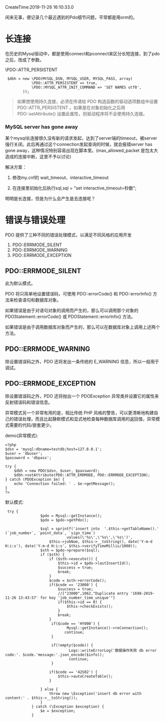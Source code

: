 CreateTime:2019-11-26 16:10:33.0

闲来无事，便记录几个最近遇到的Pdo细节问题，平常都是用orm的。

# 长连接

在历史的Mysql驱动中，都是使用connect和pconnect来区分长短连接，到了pdo之后，改成了参数。

\PDO::ATTR_PERSISTENT
```
 $dbh = new \PDO(MYSQL_DSN, MYSQL_USER, MYSQL_PASS, array(
            \PDO::ATTR_PERSISTENT => true,
            \PDO::MYSQL_ATTR_INIT_COMMAND => 'SET NAMES utf8',
        ));
```

> 如果想使用持久连接，必须在传递给 PDO 构造函数的驱动选项数组中设置 PDO::ATTR_PERSISTENT 。如果是在对象初始化之后用 PDO::setAttribute() 设置此属性，则驱动程序将不会使用持久连接。

### MySQL server has gone away

某个mysql长连接很久没有新的请求发起，达到了server端的timeout，被server强行关闭。此后再通过这个connection发起查询的时候，就会报错server has gone away，这种情况特别容易出现在脚本里。(max_allowed_packet 是包太大造成的连接中断，这里不予以讨论)

解决方案：

1. 修改my.cnf的 wait_timeout、interactive_timeout 

2. 在连接里初始化后执行sql,sql = "set interactive_timeout=秒数";


明明是长连接，但是为什么会产生是去连接呢？

# 错误与错误处理

PDO 提供了三种不同的错误处理模式，以满足不同风格的应用开发

1. PDO::ERRMODE_SILENT
2. PDO::ERRMODE_WARNING
3. PDO::ERRMODE_EXCEPTION

## PDO::ERRMODE_SILENT

此为默认模式。

PDO 将只简单地设置错误码，可使用 PDO::errorCode() 和 PDO::errorInfo() 方法来检查语句和数据库对象。

如果错误是由于对语句对象的调用而产生的，那么可以调用那个对象的 PDOStatement::errorCode() 或 PDOStatement::errorInfo() 方法。

如果错误是由于调用数据库对象而产生的，那么可以在数据库对象上调用上述两个方法。

##  PDO::ERRMODE_WARNING

除设置错误码之外，PDO 还将发出一条传统的 E_WARNING 信息，所以一般用于调试。

## PDO::ERRMODE_EXCEPTION

除设置错误码之外，PDO 还将抛出一个 PDOException 异常类并设置它的属性来反射错误码和错误信息。

异常模式另一个非常有用的是，相比传统 PHP 风格的警告，可以更清晰地构建自己的错误处理，而且比起静默模式和显式地检查每种数据库调用的返回值，异常模式需要的代码/嵌套更少。

demo(异常模式):
```
<?php
$dsn = 'mysql:dbname=testdb;host=127.0.0.1';
$user = 'dbuser';
$password = 'dbpass';

try {
    $dbh = new PDO($dsn, $user, $password);
    $dbh->setAttribute(PDO::ATTR_ERRMODE, PDO::ERRMODE_EXCEPTION);
} catch (PDOException $e) {
    echo 'Connection failed: ' . $e->getMessage();
}
?>
```

默认模式:
```
 try {
                $pdo = Mysql::getInstance();
                $pdo = $pdo->getPdo();

                $sql = sprintf('insert into  '.$this->getTableName().' (`job_number`, `point_data`, `sign_time`) 
                            values(\'%s\',\'%s\',\'%s\')',
                    $this->jobNum, $this->__toString(), date('Y-m-d H:i:s'), date('Y-m-d H:i:s', $this->verifyTimeMillis/1000));
                $sth = $pdo->prepare($sql);
                if ($sth) {
                    if ($sth->execute()) {
                        $this->id = $pdo->lastInsertId();
                        $success = true;
                        break;
                    }
                    $code = $sth->errorCode();
                    if($code == '23000') {
                        $success = true;
                        //["23000",1062,"Duplicate entry '1698-2019-11-26 13:43:57' for key 'job_number_time_unique'"]
                        if($this->id == 0) {
                            $this->checkExists();
                        }
                        break;
                    }
                     if($code == 'HY000') {
                            Mysql::getInstance()->reConnection();
                           continue;
                     }

                     if(!empty($code)) {
                             Logs::writeErrorLog('数据操作失败 db error code:'. $code.'message:'.json_encode($info));
                             continue;
                     }

                    if($code == '42S02') {
                        $this->autoCreateTable();
                    }

                } else {
                    throw new \Exception('insert db error with content:' . $this->__toString());
                }
            } catch (\Exception $exception) {
                $e = $exception;
            }
```



